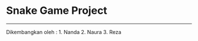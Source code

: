 # Snake Game Project
-------------------------
Dikembangkan oleh :
    1. Nanda
    2. Naura
    3. Reza
